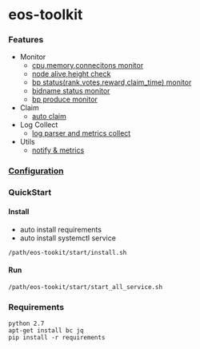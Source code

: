 # eos-toolkit

### Features
- Monitor
    - [cpu,memory,connecitons monitor](monitor)
    - [node alive,height check](monitor)
    - [bp status(rank,votes,reward,claim_time) monitor](monitor)
    - [bidname status monitor](monitor)
    - [bp produce monitor](monitor)
- Claim
    - [auto claim](claim)
- Log Collect
    - [log parser and metrics collect](monitor)
- Utils
    - [notify & metrics](utils)

### [Configuration](config/config.conf)

### QuickStart
#### Install
- auto install requirements
- auto install systemctl service
```
/path/eos-tookit/start/install.sh
```

#### Run
```
/path/eos-tookit/start/start_all_service.sh
```
### Requirements
```
python 2.7
apt-get install bc jq
pip install -r requirements
```

